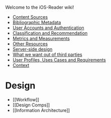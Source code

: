 Welcome to the iOS-Reader wiki!

* [Content Sources](https://github.com/NYPL/iOS-Reader/wiki/ContentSources)
* [Bibliographic Metadata](https://github.com/NYPL/iOS-Reader/wiki/BibliographicMetadata)
* [User Accounts and Authentication](https://github.com/NYPL/iOS-Reader/wiki/Authentication)
* [Classification and Recommendation](https://github.com/NYPL/iOS-Reader/wiki/ClassificationAndRecommendation)
* [Metrics and Measurements](https://github.com/NYPL/iOS-Reader/wiki/MetricsAndMeasurements)
* [Other Resources](https://github.com/NYPL/iOS-Reader/wiki/Resources)
* [Server-side design](https://github.com/NYPL/iOS-Reader/wiki/ServerSideDesign)
* [What we want out of third parties](https://github.com/NYPL/iOS-Reader/wiki/ThirdPartyTODO)
* [User Profiles, Uses Cases and Requirements](https://github.com/NYPL/iOS-Reader/wiki/User-Profiles,-cases-and-requirements)
* [Context](https://github.com/NYPL/iOS-Reader/wiki/Context)

# Design
* [[Workflow]]
* [[Design Comps]]
* [[Information Architecture]]